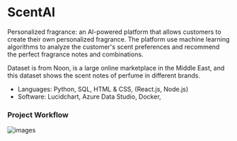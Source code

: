 # ScentAI
Personalized fragrance: an AI-powered platform that allows customers to create their own personalized fragrance. The platform use machine learning algorithms to analyze the customer's scent preferences and recommend the perfect fragrance notes and combinations.

Dataset is from Noon, is a large online marketplace in the Middle East, and this dataset shows the scent notes of perfume in different brands.

 - Languages: Python, SQL, HTML & CSS, (React.js, Node.js)
 - Software: Lucidchart, Azure Data Studio, Docker, 

### Project Workflow
![images](./ScentAI.png)

